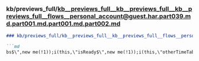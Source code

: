 ### kb/previews_full/kb__previews_full__kb__previews_full__kb__previews_full__flows__personal_account@guest.har.part039.md.part001.md.part001.md.part002.md

```md
### kb/previews_full/kb__previews_full__kb__previews_full__flows__personal_account@guest.har.part039.md.part001.md.part001.md (part 002)

```md
bs$\",new me(!1));i(this,\"isReady$\",new me(!1));i(this,\"otherTimeTabClicked\",!1);i(this,\"isFromCheckout\",!1)
```

```

```
